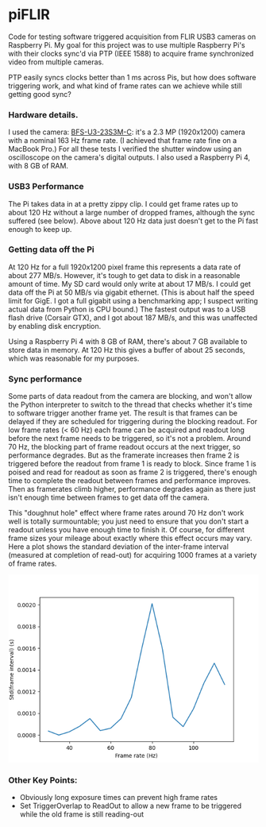 # piFLIR

Code for testing software triggered acquisition from FLIR USB3 cameras on Raspberry Pi. My goal for this project was to use multiple Raspberry Pi's with their clocks sync'd via PTP (IEEE 1588) to acquire frame synchronized video from multiple cameras. 

PTP easily syncs clocks better than 1 ms across Pis, but how does software triggering work, and what kind of frame rates can we achieve while still getting good sync?

### Hardware details.

I used the camera: [BFS-U3-23S3M-C](https://www.flir.com/products/blackfly-s-usb3/?model=BFS-U3-23S3M-C): it's a 2.3 MP (1920x1200) camera with a nominal 163 Hz frame rate. (I achieved that frame rate fine on a MacBook Pro.) For all these tests I verified the shutter window using an oscilloscope on the camera's digital outputs. I also used a Raspberry Pi 4, with 8 GB of RAM.

### USB3 Performance

The Pi takes data in at a pretty zippy clip. I could get frame rates up to about 120 Hz without a large number of dropped frames, although the sync suffered (see below). Above about 120 Hz data just doesn't get to the Pi fast enough to keep up.

### Getting data off the Pi

At 120 Hz for a full 1920x1200 pixel frame this represents a data rate of about 277 MB/s. However, it's tough to get data to disk in a reasonable amount of time. My SD card would only write at about 17 MB/s. I could get data off the Pi at 50 MB/s via gigabit ethernet. (This is about half the speed limit for GigE. I got a full gigabit using a benchmarking app; I suspect writing actual data from Python is CPU bound.) The fastest output was to a USB flash drive (Corsair GTX), and I got about 187 MB/s, and this was unaffected by enabling disk encryption.

Using a Raspberry Pi 4 with 8 GB of RAM, there's about 7 GB available to store data in memory. At 120 Hz this gives a buffer of about 25 seconds, which was reasonable for my purposes.

### Sync performance

Some parts of data readout from the camera are blocking, and won't allow the Python interpreter to switch to the thread that checks whether it's time to software trigger another frame yet. The result is that frames can be delayed if they are scheduled for triggering during the blocking readout. For low frame rates (< 60 Hz) each frame can be acquired and readout long before the next frame needs to be triggered, so it's not a problem. Around 70 Hz, the blocking part of frame readout occurs at the next trigger, so performance degrades. But as the framerate increases then frame 2 is triggered before the readout from frame 1 is ready to block. Since frame 1 is poised and read for readout as soon as frame 2 is triggered, there's enough time to complete the readout between frames and performance improves. Then as framerates climb higher, performance degrades again as there just isn't enough time between frames to get data off the camera.

This "doughnut hole" effect where frame rates around 70 Hz don't work well is totally surmountable; you just need to ensure that you don't start a readout unless you have enough time to finish it. Of course, for different frame sizes your mileage about exactly where this effect occurs may vary. Here a plot shows the standard deviation of the inter-frame interval (measured at completion of read-out) for acquiring 1000 frames at a variety of frame rates.

![Stability by frame rate](Figure_1.png)

### Other Key Points:
- Obviously long exposure times can prevent high frame rates
- Set TriggerOverlap to ReadOut to allow a new frame to be triggered while the old frame is still reading-out




